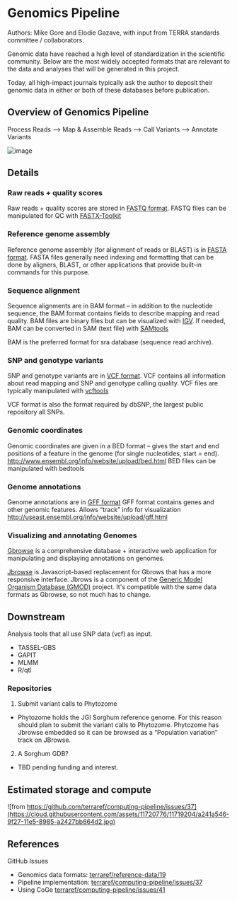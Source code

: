 # Genomics Pipeline

Authors: Mike Gore and Elodie Gazave, with input from TERRA standards committee / collaborators.

Genomic data have reached a high level of standardization in the scientific community. Below are the most widely accepted formats that are relevant to the data and analyses that will be generated in this project.

Today, all high-impact journals typically ask the author to deposit their genomic data in either or both of these databases before publication.

## Overview of Genomics Pipeline

 Process Reads —> Map & Assemble Reads —> Call Variants —> Annotate Variants

![image](https://cloud.githubusercontent.com/assets/464871/11194261/b1f51906-8c70-11e5-997b-e603e2322901.png)

## Details

### Raw reads + quality scores 

Raw reads + quality scores are stored in [FASTQ format](http://maq.sourceforge.net/fastq.shtml). FASTQ files can be manipulated for QC with [FASTX-Toolkit](http://hannonlab.cshl.edu/fastx_toolkit/)

### Reference genome assembly

Reference genome assembly (for alignment of reads or BLAST) is in [FASTA format](https://en.wikipedia.org/wiki/FASTA_format). FASTA files generally need indexing and formatting that can be done by aligners, BLAST, or other applications that provide built-in commands for this purpose.

### Sequence alignment

Sequence alignments are in BAM format – in addition to the nucleotide sequence, the BAM format contains fields to describe mapping and read quality. BAM files are binary files but can be visualized with [IGV](http://www.broadinstitute.org/igv/). If needed, BAM can be converted in SAM (text file) with [SAMtools](http://samtools.sourceforge.net/)

BAM is the preferred format for sra database (sequence read archive).


### SNP and genotype variants

SNP and genotype variants are in [VCF format](http://www.1000genomes.org/wiki/Analysis/Variant%20Call%20Format/vcf-variant-call-format-version-40). VCF contains all information about read mapping and SNP and genotype calling quality.  VCF files are typically manipulated with [vcftools](https://vcftools.github.io/index.html)

VCF format is also the format required by dbSNP, the largest public repository all SNPs.

### Genomic coordinates

Genomic coordinates are given in a BED format – gives the start and end positions of a feature in the genome (for single nucleotides, start = end). http://www.ensembl.org/info/website/upload/bed.html BED files can be manipulated with bedtools

### Genome annotations

Genome annotations are in [GFF format](http://useast.ensembl.org/info/website/upload/gff.html) GFF format contains genes and other genomic features. Allows “track” info for visualization http://useast.ensembl.org/info/website/upload/gff.html

### Visualizing and annotating Genomes

[Gbrowse](http://gmod.org/wiki/GBrowse) is a comprehensive database + interactive web application for manipulating and displaying annotations on genomes.

[Jbrowse](http://jbrowse.org/) is Javascript-based replacement for Gbrows that has a more responsive interface. Jbrows is a component of the [Generic Model Organism Database (GMOD)](http://gmod.org/wiki/Main_Page) project. It's compatible with the same data formats as Gbrowse, so not much has to change.

## Downstream

Analysis tools that  all use SNP data (vcf) as input. 

* TASSEL-GBS
* GAPIT
* MLMM
* R/qtl

### Repositories

1. Submit variant calls to Phytozome
  * Phytozome holds the JGI Sorghum reference genome. For this reason should plan to submit the variant calls to Phytozome. Phytozome has Jbrowse embedded so it can be browsed as a “Population variation” track on JBrowse.
2. A Sorghum GDB?
  * TBD pending funding and interest.

## Estimated storage and compute

![from https://github.com/terraref/computing-pipeline/issues/37](https://cloud.githubusercontent.com/assets/11720776/11719204/a241a546-9f27-11e5-8985-a2427bb664d2.jpg)

## References

GitHub Issues 

* Genomics data formats: [terraref/reference-data/19](https://github.com/terraref/reference-data/issues/19) 
* Pipeline implementation: [terraref/computing-pipeline/issues/37](https://github.com/terraref/computing-pipeline/issues/37)
* Using CoGe [terraref/computing-pipeline/issues/41](https://github.com/terraref/computing-pipeline/issues/41)

